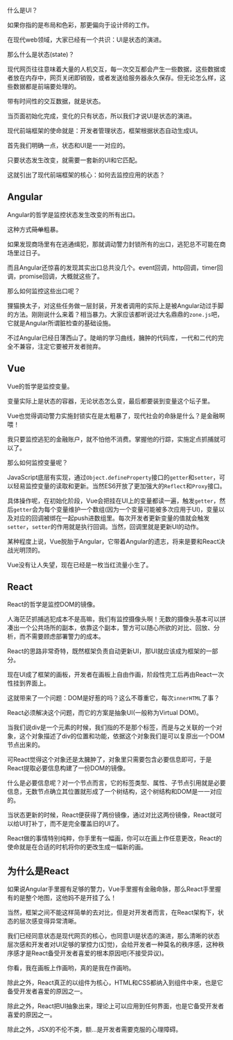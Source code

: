 什么是UI？

如果你指的是布局和色彩，那更偏向于设计师的工作。

在现代web领域，大家已经有一个共识：UI是状态的演进。

那么什么是状态(state)？

现代网页往往意味着大量的人机交互，每一次交互都会产生一些数据，这些数据或者放在内存中，网页关闭即销毁，或者发送给服务器永久保存。但无论怎么样，这些数据都是前端要处理的。

带有时间性的交互数据，就是状态。

当页面初始化完成，变化的只有状态，所以我们才说UI是状态的演进。

现代前端框架的使命就是：开发者管理状态，框架根据状态自动生成UI。

首先我们明确一点，状态和UI是一一对应的。

只要状态发生改变，就需要一套新的UI和它匹配。

这就引出了现代前端框架的核心：如何去监控应用的状态？

## Angular

Angular的哲学是监控状态发生改变的所有出口。

这种方式~~简单~~粗暴。

如果发现商场里有在逃通缉犯，那就调动警力封锁所有的出口，逃犯总不可能在商场里过日子。

而且Angular还惊喜的发现其实出口总共没几个。event回调，http回调，timer回调，promise回调，大概就这些了。

那么如何监控这些出口呢？

狸猫换太子，对这些任务做一层封装，开发者调用的实际上是被Angular动过手脚的方法。刚刚说什么来着？相当暴力。大家应该都听说过大名鼎鼎的`zone.js`吧，它就是Angular所谓脏检查的基础设施。

不过Angular已经日薄西山了。陡峭的学习曲线，臃肿的代码库，一代和二代的完全不兼容，注定它要被开发者抛弃。

## Vue

Vue的哲学是监控变量。

变量实际上是状态的容器，无论状态怎么变，最后都要装到变量这个坛子里。

Vue也觉得调动警力实施封锁实在是太粗暴了，现代社会的命脉是什么？是金融啊喂！

我只要监控逃犯的金融账户，就不怕他不消费。掌握他的行踪，实施定点抓捕就可以了。

那么如何监控变量呢？

JavaScript底层有实现，通过`Object.defineProperty`接口的`getter`和`setter`，可以轻易监控变量的读取和更新。当然ES6开放了更加强大的`Reflect`和`Proxy`接口。

具体操作呢，在初始化阶段，Vue会把挂在UI上的变量都读一遍，触发`getter`，然后`getter`会为每个变量维护一个数组(因为一个变量可能被多次应用于UI)，变量以及对应的回调被绑在一起push进数组里。每次开发者更新变量的值就会触发`setter`，`setter`的作用就是执行回调。当然，回调里就是更新UI的动作。

某种程度上说，Vue脱胎于Angular，它带着Angular的遗志，将来是要和React决战光明顶的。

Vue没有让人失望，现在已经是一枚当红流量小生了。

## React

React的哲学是监控DOM的镜像。

人海茫茫抓捕逃犯成本不是高嘛，我们有监控摄像头啊！无数的摄像头基本可以拼凑出一个公共场所的副本，依靠这个副本，警方可以随心所欲的对比、回放、分析，而不需要顾虑部署警力的成本。

React的思路非常奇特，既然框架负责自动更新UI，那UI就应该成为框架的一部分。

现在UI成了框架的画板，开发者在画板上自由作画，阶段性完工后再由React一次性挂到界面上。

这就带来了一个问题：DOM是好惹的吗？这么不尊重它，每次`innerHTML`了事？

React必须解决这个问题，而它的方案是抽象UI(一般称为Virtual DOM)。

当我们说div是一个元素的时候，我们指的不是那个标签，而是与之关联的一个对象，这个对象描述了div的位置和功能，依据这个对象我们是可以复原出一个DOM节点出来的。

可React觉得这个对象还是太臃肿了，对象里只需要包含必要信息即可，于是React提取必要信息构建了一份DOM的镜像。

什么是必要信息呢？对一个节点而言，它的标签类型、属性、子节点引用就是必要信息，无数节点确立其位置就形成了一个树结构，这个树结构和DOM是一一对应的。

当状态更新的时候，React便获得了两份镜像，通过对比这两份镜像，React就可以给UI打补丁，而不是完全覆盖旧的UI了。

React做的事情特别纯粹，你手里有一幅画，你可以在画上作任意更改，React的使命就是在合适的时机将你的更改生成一幅新的画。

## 为什么是React

如果说Angular手里握有足够的警力，Vue手里握有金融命脉，那么React手里握有的是整个地图，这他妈不是开挂了么！

当然，框架之间不能这样简单的去对比，但是对开发者而言，在React架构下，状态的层次感变得异常清晰。

我们已经同意状态是现代网页的核心，也同意UI是状态的演进，那么清晰的状态层次感和开发者对UI足够的掌控力(幻觉)，会给开发者一种莫名的秩序感，这种秩序感才是React备受开发者喜爱的根本原因吧(不接受异议)。

你看，我在画板上作画哟，真的是我在作画哟。

除此之外，React真正的以组件为核心，HTML和CSS都纳入到组件中来，也是它备受开发者喜爱的原因之一。

除此之外，React把UI抽象出来，理论上可以应用到任何界面，也是它备受开发者喜爱的原因之一。

除此之外，JSX的不伦不类，额...是开发者需要克服的心理障碍。